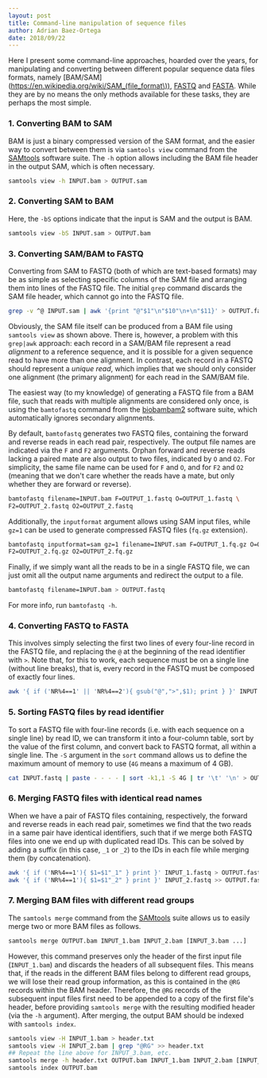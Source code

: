 ```yaml
---
layout: post
title: Command-line manipulation of sequence files
author: Adrian Baez-Ortega
date: 2018/09/22
---
```



Here I present some command-line approaches, hoarded over the years, for manipulating and converting between different popular sequence data files formats, namely [BAM/SAM](https://en.wikipedia.org/wiki/SAM_(file_format\)), [FASTQ](https://en.wikipedia.org/wiki/FASTQ_format) and [FASTA](https://en.wikipedia.org/wiki/FASTA_format). While they are by no means the only methods available for these tasks, they are perhaps the most simple.

### 1. Converting BAM to SAM

BAM is just a binary compressed version of the SAM format, and the easier way to convert between them is via `samtools view` command from the [SAMtools](http://www.htslib.org/) software suite. The `-h` option allows including the BAM file header in the output SAM, which is often necessary.

``` sh
samtools view -h INPUT.bam > OUTPUT.sam
```

### 2. Converting SAM to BAM

Here, the `-bS` options indicate that the input is SAM and the output is BAM.

``` sh
samtools view -bS INPUT.sam > OUTPUT.bam
```

### 3. Converting SAM/BAM to FASTQ

Converting from SAM to FASTQ (both of which are text-based formats) may be as simple as selecting specific columns of the SAM file and arranging them into lines of the FASTQ file. The initial `grep` command discards the SAM file header, which cannot go into the FASTQ file.

``` sh
grep -v ^@ INPUT.sam | awk '{print "@"$1"\n"$10"\n+\n"$11}' > OUTPUT.fastq
```

Obviously, the SAM file itself can be produced from a BAM file using `samtools view` as shown above. There is, however, a problem with this `grep|awk` approach: each record in a SAM/BAM file represent a read *alignment* to a reference sequence, and it is possible for a given sequence read to have more than one alignment. In contrast, each record in a FASTQ should represent a *unique read*, which implies that we should only consider one alignment (the primary alignment) for each read in the SAM/BAM file. 

The easiest way (to my knowledge) of generating a FASTQ file from a BAM file, such that reads with multiple alignments are considered only once, is using the `bamtofastq` command from the [biobambam2](https://www.sanger.ac.uk/science/tools/biobambam) software suite, which automatically ignores secondary alignments.

By default, `bamtofastq` generates two FASTQ files, containing the forward and reverse reads in each read pair, respectively. The output file names are indicated via the `F` and `F2` arguments. Orphan forward and reverse reads lacking a paired mate are also output to two files, indicated by `O` and `O2`. For simplicity, the same file name can be used for `F` and `O`, and for `F2` and `O2` (meaning that we don't care whether the reads have a mate, but only whether they are forward or reverse).

``` sh
bamtofastq filename=INPUT.bam F=OUTPUT_1.fastq O=OUTPUT_1.fastq \
F2=OUTPUT_2.fastq O2=OUTPUT_2.fastq
```

Additionally, the `inputformat` argument allows using SAM input files, while `gz=1` can be used to generate compressed FASTQ files (`fq.gz` extension).

``` sh
bamtofastq inputformat=sam gz=1 filename=INPUT.sam F=OUTPUT_1.fq.gz O=OUTPUT_1.fq.gz \
F2=OUTPUT_2.fq.gz O2=OUTPUT_2.fq.gz
```

Finally, if we simply want all the reads to be in a single FASTQ file, we can just omit all the output name arguments and redirect the output to a file.

``` sh
bamtofastq filename=INPUT.bam > OUTPUT.fastq
```

For more info, run `bamtofastq -h`.

### 4. Converting FASTQ to FASTA

This involves simply selecting the first two lines of every four-line record in the FASTQ file, and replacing the `@` at the beginning of the read identifier with `>`. Note that, for this to work, each sequence must be on a single line (without line breaks), that is, every record in the FASTQ must be composed of exactly four lines.

``` sh
awk '{ if ('NR%4==1' || 'NR%4==2'){ gsub("@",">",$1); print } }' INPUT.fastq > OUTPUT.fasta
```

### 5. Sorting FASTQ files by read identifier

To sort a FASTQ file with four-line records (i.e. with each sequence on a single line) by read ID, we can transform it into a four-column table, sort by the value of the first column, and convert back to FASTQ format, all within a single line. The `-S` argument in the `sort` command allows us to define the maximum amount of memory to use (`4G` means a maximum of 4 GB).

``` sh
cat INPUT.fastq | paste - - - - | sort -k1,1 -S 4G | tr '\t' '\n' > OUTPUT.fastq
```

### 6. Merging FASTQ files with identical read names

When we have a pair of FASTQ files containing, respectively, the forward and reverse reads in each read pair, sometimes we find that the two reads in a same pair have identical identifiers, such that if we merge both FASTQ files into one we end up with duplicated read IDs. This can be solved by adding a suffix (in this case, `_1` or `_2`) to the IDs in each file while merging them (by concatenation).

``` sh
awk '{ if ('NR%4==1'){ $1=$1"_1" } print }' INPUT_1.fastq > OUTPUT.fastq
awk '{ if ('NR%4==1'){ $1=$1"_2" } print }' INPUT_2.fastq >> OUTPUT.fastq
```

### 7. Merging BAM files with different read groups

The `samtools merge` command from the [SAMtools](http://www.htslib.org/) suite allows us to easily merge two or more BAM files as follows.

``` sh
samtools merge OUTPUT.bam INPUT_1.bam INPUT_2.bam [INPUT_3.bam ...]
```

However, this command preserves only the header of the first input file (`INPUT_1.bam`) and discards the headers of all subsequent files. This means that, if the reads in the different BAM files belong to different read groups, we will lose their read group information, as this is contained in the `@RG` records within the BAM header. Therefore, the `@RG` records of the subsequent input files first need to be appended to a copy of the first file's header, before providing `samtools merge` with the resulting modified header (via the `-h` argument). After merging, the output BAM should be indexed with `samtools index`.

``` sh
samtools view -H INPUT_1.bam > header.txt
samtools view -H INPUT_2.bam | grep "@RG" >> header.txt
## Repeat the line above for INPUT_3.bam, etc.
samtools merge -h header.txt OUTPUT.bam INPUT_1.bam INPUT_2.bam [INPUT_3.bam ...]
samtools index OUTPUT.bam
```
